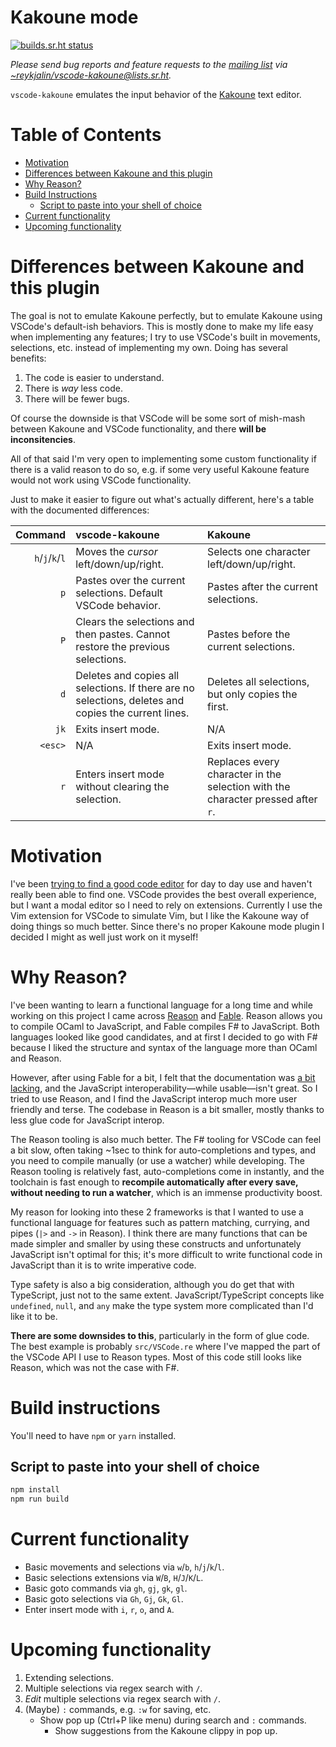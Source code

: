 # Kakoune mode

[![builds.sr.ht status](https://builds.sr.ht/~reykjalin/vscode-kakoune.svg)](https://builds.sr.ht/~reykjalin/vscode-kakoune)

_Please send bug reports and feature requests to the [mailing list](https://lists.sr.ht/~reykjalin/vscode-kakoune) via [~reykjalin/vscode-kakoune@lists.sr.ht](mailto:~reykjalin/vscode-kakoune@lists.sr.ht)._

`vscode-kakoune` emulates the input behavior of the [Kakoune](https://kakoune.org) text editor.

# Table of Contents

- [Motivation](#motivation)
- [Differences between Kakoune and this plugin](#differences-between-kakoune-and-this-plugin)
- [Why Reason?](#why-reason)
- [Build Instructions](#build-instructions)
    - [Script to paste into your shell of choice](#script-to-paste-into-your-shell-of-choice)
- [Current functionality](#current-functionality)
- [Upcoming functionality](#upcoming-functionality)

# Differences between Kakoune and this plugin

The goal is not to emulate Kakoune perfectly, but to emulate Kakoune using VSCode's default-ish behaviors.
This is mostly done to make my life easy when implementing any features; I try to use VSCode's built in movements, selections, etc. instead of implementing my own.
Doing  has several benefits:

1. The code is easier to understand.
1. There is _way_ less code.
1. There will be fewer bugs.

Of course the downside is that VSCode will be some sort of mish-mash between Kakoune and VSCode functionality, and there **will be inconsitencies**.

All of that said I'm very open to implementing some custom functionality if there is a valid reason to do so, e.g. if some very useful Kakoune feature would not work using VSCode functionality.

Just to make it easier to figure out what's actually different, here's a table with the documented differences:

| Command | vscode-kakoune | Kakoune |
|--------:|:---------------|:--------|
| `h`/`j`/`k`/`l` | Moves the _cursor_ left/down/up/right. | Selects one character left/down/up/right. |
| `p` | Pastes over the current selections. Default VSCode behavior. | Pastes after the current selections.|
| `P` | Clears the selections and then pastes. Cannot restore the previous selections. | Pastes before the current selections. |
| `d` | Deletes and copies all selections. If there are no selections, deletes and copies the current lines. | Deletes all selections, but only copies the first. |
| `jk` | Exits insert mode. | N/A |
| `<esc>` | N/A | Exits insert mode. |
| `r` | Enters insert mode without clearing the selection. | Replaces every character in the selection with the character pressed after `r`. |

# Motivation

I've been [trying to find a good code editor](https://thorlaksson.com/post/its-2019-why-dont-we-have-good-code-editors) for day to day use and haven't really been able to find one.
VSCode provides the best overall experience, but I want a modal editor so I need to rely on extensions.
Currently I use the Vim extension for VSCode to simulate Vim, but I like the Kakoune way of doing things so much better.
Since there's no proper Kakoune mode plugin I decided I might as well just work on it myself!

# Why Reason?

I've been wanting to learn a functional language for a long time and while working on this project I came across [Reason](https://reasonml.github.io/) and [Fable](https://fable.io/).
Reason allows you to compile OCaml to JavaScript, and Fable compiles F# to JavaScript.
Both languages looked like good candidates, and at first I decided to go with F# because I liked the structure and syntax of the language more than OCaml and Reason.

However, after using Fable for a bit, I felt that the documentation was [a bit lacking](https://thorlaksson.com/post/calling-fable-from-typescript), and the JavaScript interoperability—while usable—isn't great.
So I tried to use Reason, and I find the JavaScript interop much more user friendly and terse.
The codebase in Reason is a bit smaller, mostly thanks to less glue code for JavaScript interop.

The Reason tooling is also much better.
The F# tooling for VSCode can feel a bit slow, often taking ~1sec to think for auto-completions and types, and you need to compile manually (or use a watcher) while developing.
The Reason tooling is relatively fast, auto-completions come in instantly, and the toolchain is fast enough to **recompile automatically after every save, without needing to run a watcher**, which is an immense productivity boost.

My reason for looking into these 2 frameworks is that I wanted to use a functional language for features such as pattern matching, currying, and pipes (`|>` and `->` in Reason).
I think there are many functions that can be made simpler and smaller by using these constructs and unfortunately JavaScript isn't optimal for this; it's more difficult to write functional code in JavaScript than it is to write imperative code.

Type safety is also a big consideration, although you do get that with TypeScript, just not to the same extent.
JavaScript/TypeScript concepts like `undefined`, `null`, and `any` make the type system more complicated than I'd like it to be.

**There are some downsides to this**, particularly in the form of glue code.
The best example is probably `src/VSCode.re` where I've mapped the part of the VSCode API I use to Reason types.
Most of this code still looks like Reason, which was not the case with F#.

# Build instructions

You'll need to have `npm` or `yarn` installed.

## Script to paste into your shell of choice

```sh
npm install
npm run build
```

# Current functionality

- Basic movements and selections via `w`/`b`, `h`/`j`/`k`/`l`.
- Basic selections extensions via `W`/`B`, `H`/`J`/`K`/`L`.
- Basic goto commands via `gh`, `gj`, `gk`, `gl`.
- Basic goto selections via `Gh`, `Gj`, `Gk`, `Gl`.
- Enter insert mode with `i`, `r`, `o`, and `A`.

# Upcoming functionality

1. Extending selections.
1. Multiple selections via regex search with `/`.
1. _Edit_ multiple selections via regex search with `/`.
1. (Maybe) `:` commands, e.g. `:w` for saving, etc.
    - Show pop up (Ctrl+P like menu) during search and `:` commands.
        - Show suggestions from the Kakoune clippy in pop up.

